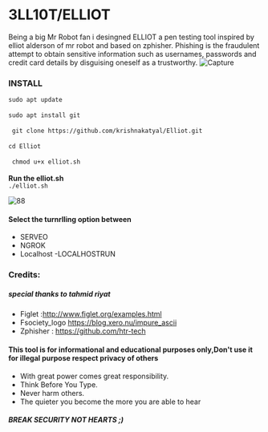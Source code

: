 # 3LL10T/ELLIOT


Being a big Mr Robot fan i desingned ELLIOT a pen testing tool inspired by elliot alderson of mr robot and based on zphisher.
Phishing is the fraudulent attempt to obtain sensitive information such as usernames, passwords and credit card details by disguising oneself as a trustworthy.
![Capture](https://user-images.githubusercontent.com/37455387/82130846-9ec4e000-97ec-11ea-87eb-4f53082255e8.PNG)

### INSTALL

``` sudo apt update ```</br></br>
```sudo apt install git```
</br>
</br>
 ``` git clone https://github.com/krishnakatyal/Elliot.git``` </br></br>
  ``` cd Elliot ```</br> </br>
 ``` chmod u+x elliot.sh```</br></br>
 **Run the elliot.sh**</br>
 ```./elliot.sh```
 
![88](https://user-images.githubusercontent.com/37455387/82131105-64107700-97ef-11ea-9f93-2cfa93211631.PNG) 

#### Select the turnrlling  option between
- SERVEO
- NGROK 
- Localhost 
-LOCALHOSTRUN 
### Credits:
##### special thanks to tahmid riyat

- Figlet :http://www.figlet.org/examples.html
- Fsociety_logo https://blog.xero.nu/impure_ascii
- Zphisher : https://github.com/htr-tech </br>
#### This tool is for informational and educational purposes only,Don't use it for illegal purpose respect privacy of others
- With great power comes great responsibility.
- Think Before You Type.
- Never harm others.
- The quieter you become the more you are able to hear
##### BREAK SECURITY NOT HEARTS ;)

